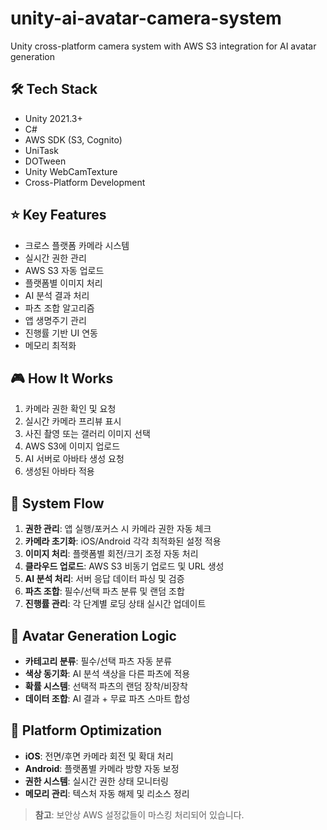 # unity-ai-avatar-camera-system

Unity cross-platform camera system with AWS S3 integration for AI avatar generation

## 🛠 Tech Stack

- Unity 2021.3+
- C#
- AWS SDK (S3, Cognito)
- UniTask
- DOTween
- Unity WebCamTexture
- Cross-Platform Development

## ⭐ Key Features

- 크로스 플랫폼 카메라 시스템
- 실시간 권한 관리
- AWS S3 자동 업로드
- 플랫폼별 이미지 처리
- AI 분석 결과 처리
- 파츠 조합 알고리즘
- 앱 생명주기 관리
- 진행률 기반 UI 연동
- 메모리 최적화

## 🎮 How It Works

1. 카메라 권한 확인 및 요청
2. 실시간 카메라 프리뷰 표시
3. 사진 촬영 또는 갤러리 이미지 선택
4. AWS S3에 이미지 업로드
5. AI 서버로 아바타 생성 요청
6. 생성된 아바타 적용

## 🎯 System Flow

1. **권한 관리**: 앱 실행/포커스 시 카메라 권한 자동 체크
2. **카메라 초기화**: iOS/Android 각각 최적화된 설정 적용
3. **이미지 처리**: 플랫폼별 회전/크기 조정 자동 처리
4. **클라우드 업로드**: AWS S3 비동기 업로드 및 URL 생성
5. **AI 분석 처리**: 서버 응답 데이터 파싱 및 검증
6. **파츠 조합**: 필수/선택 파츠 분류 및 랜덤 조합
7. **진행률 관리**: 각 단계별 로딩 상태 실시간 업데이트

## 🎨 Avatar Generation Logic

- **카테고리 분류**: 필수/선택 파츠 자동 분류
- **색상 동기화**: AI 분석 색상을 다른 파츠에 적용
- **확률 시스템**: 선택적 파츠의 랜덤 장착/비장착
- **데이터 조합**: AI 결과 + 무료 파츠 스마트 합성

## 🔧 Platform Optimization

- **iOS**: 전면/후면 카메라 회전 및 확대 처리
- **Android**: 플랫폼별 카메라 방향 자동 보정
- **권한 시스템**: 실시간 권한 상태 모니터링
- **메모리 관리**: 텍스처 자동 해제 및 리소스 정리

> **참고**: 보안상 AWS 설정값들이 마스킹 처리되어 있습니다.
